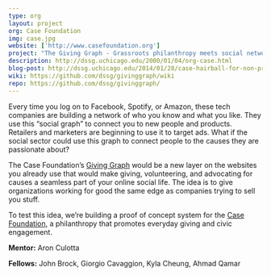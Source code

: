```yaml
---
type: org
layout: project
org: Case Foundation
img: case.jpg
website: ['http://www.casefoundation.org']
project: "The Giving Graph - Grassroots philanthropy meets social networks"
description: http://dssg.uchicago.edu/2000/01/04/org-case.html
blog-post: http://dssg.uchicago.edu/2014/01/28/case-hairball-for-non-profits.html
wiki: https://github.com/dssg/givinggraph/wiki
repo: https://github.com/dssg/givinggraph/
---
```

<p>Every time you log on to Facebook, Spotify, or Amazon, these tech companies are building a network of who you know and what you like. They use this “social graph” to connect you to new people and products. Retailers and marketers are beginning to use it to target ads. What if the social sector could use this graph to connect people to the causes they are passionate about?
 
<p>The Case Foundation’s <a href="http://thegivinggraph.org/">Giving Graph</a> would be a new layer on the websites you already use that would make giving, volunteering, and advocating for causes a seamless part of your online social life. The idea is to give organizations working for good the same edge as companies trying to sell you stuff. 

<p>To test this idea, we’re building a proof of concept system for the <a href="http://www.casefoundation.org">Case Foundation</a>, a philanthropy that promotes everyday giving and civic engagement.

<p><b>Mentor:</b> Aron Culotta

<p><b>Fellows:</b> John Brock, Giorgio Cavaggion, Kyla Cheung, Ahmad Qamar